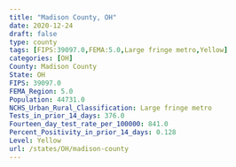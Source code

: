 ```yaml
---
title: "Madison County, OH"
date: 2020-12-24
draft: false
type: county
tags: [FIPS:39097.0,FEMA:5.0,Large fringe metro,Yellow]
categories: [OH]
County: Madison County
State: OH
FIPS: 39097.0
FEMA_Region: 5.0
Population: 44731.0
NCHS_Urban_Rural_Classification: Large fringe metro
Tests_in_prior_14_days: 376.0
Fourteen_day_test_rate_per_100000: 841.0
Percent_Positivity_in_prior_14_days: 0.128
Level: Yellow
url: /states/OH/madison-county
---
```



